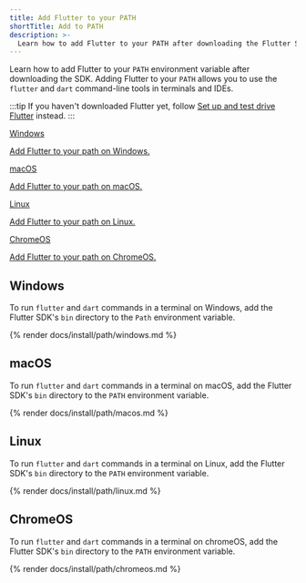 ```yaml
---
title: Add Flutter to your PATH
shortTitle: Add to PATH
description: >-
  Learn how to add Flutter to your PATH after downloading the Flutter SDK.
---
```


Learn how to add Flutter to your `PATH` environment variable
after downloading the SDK.
Adding Flutter to your `PATH` allows you to use the
`flutter` and `dart` command-line tools in terminals and IDEs.

:::tip
If you haven't downloaded Flutter yet,
follow [Set up and test drive Flutter][] instead.
:::

<div class="card-grid">
  <a class="card outlined-card" href="#windows">
    <div class="card-header">
      <span class="card-title">Windows</span>
    </div>
    <div class="card-content">
      <p>Add Flutter to your path on Windows.</p>
    </div>
  </a>
  <a class="card outlined-card" href="#macos">
    <div class="card-header">
      <span class="card-title">macOS</span>
    </div>
    <div class="card-content">
      <p>Add Flutter to your path on macOS.</p>
    </div>
  </a>
  <a class="card outlined-card" href="#linux">
    <div class="card-header">
      <span class="card-title">Linux</span>
    </div>
    <div class="card-content">
      <p>Add Flutter to your path on Linux.</p>
    </div>
  </a>
  <a class="card outlined-card" href="#chromeos">
    <div class="card-header">
      <span class="card-title">ChromeOS</span>
    </div>
    <div class="card-content">
      <p>Add Flutter to your path on ChromeOS.</p>
    </div>
  </a>
</div>

[Set up and test drive Flutter]: /get-started/quick

## Windows

To run `flutter` and `dart` commands in a terminal on Windows,
add the Flutter SDK's `bin` directory to the `Path` environment variable.

{% render docs/install/path/windows.md %}

## macOS

To run `flutter` and `dart` commands in a terminal on macOS,
add the Flutter SDK's `bin` directory to the `PATH` environment variable.

{% render docs/install/path/macos.md %}

## Linux

To run `flutter` and `dart` commands in a terminal on Linux,
add the Flutter SDK's `bin` directory to the `PATH` environment variable.

{% render docs/install/path/linux.md %}

## ChromeOS

To run `flutter` and `dart` commands in a terminal on chromeOS,
add the Flutter SDK's `bin` directory to the `PATH` environment variable.

{% render docs/install/path/chromeos.md %}
